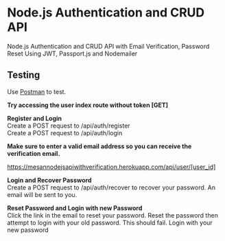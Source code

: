 # Node.js Authentication and CRUD API
Node.js Authentication and CRUD API with Email Verification, Password Reset Using JWT, Passport.js and Nodemailer

## Testing
Use <a href="https://www.getpostman.com" target="_blank">Postman</a> to test.<br/>

**Try accessing the user index route without token [GET]**<br/>

**Register and Login** <br/>
Create a POST request to /api/auth/register <br/>
Create a POST request to /api/auth/login

**Make sure to enter a valid email address so you can receive the verification email.**<br/>


https://mesannodejsapiwithverification.herokuapp.com/api/user/[user_id]

**Login and Recover Password** <br/>
Create a POST request to /api/auth/recover to recover your password. An email will be sent to you.

**Reset Password and Login with new Password** <br/>
Click the link in the email to reset your password. 
Reset the password then attempt to login with your old password. This should fail. Login with your new password

